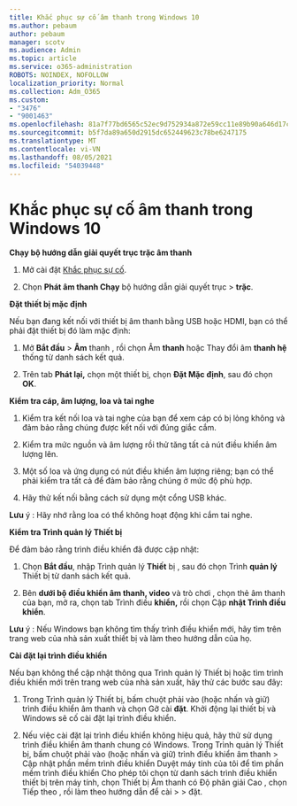 ```yaml
---
title: Khắc phục sự cố âm thanh trong Windows 10
ms.author: pebaum
author: pebaum
manager: scotv
ms.audience: Admin
ms.topic: article
ms.service: o365-administration
ROBOTS: NOINDEX, NOFOLLOW
localization_priority: Normal
ms.collection: Adm_O365
ms.custom:
- "3476"
- "9001463"
ms.openlocfilehash: 81a7f77bd6565c52ec9d752934a872e59cc11e89b90a646d17c3549d72e8a69f
ms.sourcegitcommit: b5f7da89a650d2915dc652449623c78be6247175
ms.translationtype: MT
ms.contentlocale: vi-VN
ms.lasthandoff: 08/05/2021
ms.locfileid: "54039448"
---
```

# <a name="troubleshooting-audio-issues-in-windows-10"></a>Khắc phục sự cố âm thanh trong Windows 10

**Chạy bộ hướng dẫn giải quyết trục trặc âm thanh**

1.  Mở cài đặt [Khắc phục sự cố](ms-settings:troubleshoot).

2.  Chọn **Phát âm thanh Chạy** bộ hướng dẫn giải quyết trục  >  **trặc**.

**Đặt thiết bị mặc định**

Nếu bạn đang kết nối với thiết bị âm thanh bằng USB hoặc HDMI, bạn có thể phải đặt thiết bị đó làm mặc định:

1. Mở **Bắt đầu**  >  **Âm** thanh , rồi chọn Âm **thanh** hoặc Thay đổi âm **thanh hệ** thống từ danh sách kết quả.

2.  Trên tab **Phát lại,** chọn một thiết bị, chọn **Đặt Mặc định**, sau đó chọn **OK**.

**Kiểm tra cáp, âm lượng, loa và tai nghe**

1. Kiểm tra kết nối loa và tai nghe của bạn để xem cáp có bị lỏng không và đảm bảo rằng chúng được kết nối với đúng giắc cắm.

2. Kiểm tra mức nguồn và âm lượng rồi thử tăng tất cả nút điều khiển âm lượng lên.

3. Một số loa và ứng dụng có nút điều khiển âm lượng riêng; bạn có thể phải kiểm tra tất cả để đảm bảo rằng chúng ở mức độ phù hợp.

4. Hãy thử kết nối bằng cách sử dụng một cổng USB khác.

**Lưu** ý : Hãy nhớ rằng loa có thể không hoạt động khi cắm tai nghe.

**Kiểm tra Trình quản lý Thiết bị**

Để đảm bảo rằng trình điều khiển đã được cập nhật:

1. Chọn **Bắt đầu**, nhập Trình quản lý **Thiết** bị , sau đó chọn Trình **quản lý** Thiết bị từ danh sách kết quả.

2. Bên **dưới bộ điều khiển âm thanh, video** và trò chơi , chọn thẻ âm thanh của bạn, mở ra, chọn tab Trình điều **khiển,** rồi chọn Cập **nhật Trình điều khiển**.

**Lưu** ý : Nếu Windows bạn không tìm thấy trình điều khiển mới, hãy tìm trên trang web của nhà sản xuất thiết bị và làm theo hướng dẫn của họ.

**Cài đặt lại trình điều khiển**

Nếu bạn không thể cập nhật thông qua Trình quản lý Thiết bị hoặc tìm trình điều khiển mới trên trang web của nhà sản xuất, hãy thử các bước sau đây:

1. Trong Trình quản lý Thiết bị, bấm chuột phải vào (hoặc nhấn và giữ) trình điều khiển âm thanh và chọn Gỡ cài **đặt**. Khởi động lại thiết bị và Windows sẽ cố cài đặt lại trình điều khiển.

2. Nếu việc cài đặt lại trình điều khiển không hiệu quả, hãy thử sử dụng trình điều khiển âm thanh chung có Windows. Trong Trình quản lý Thiết bị, bấm chuột phải vào (hoặc nhấn và giữ) trình điều khiển âm thanh > Cập nhật phần mềm trình điều khiển Duyệt máy tính của tôi để tìm phần mềm trình điều khiển Cho phép tôi chọn từ danh sách trình điều khiển thiết bị trên máy tính, chọn Thiết bị Âm thanh có Độ phân giải Cao , chọn Tiếp theo , rồi làm theo hướng dẫn để cài  >    >  đặt.  
